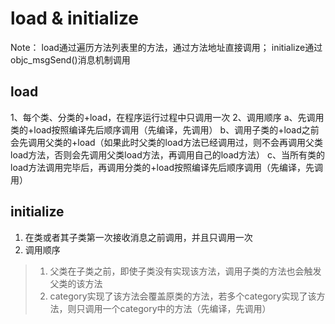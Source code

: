 # load & initialize
Note： load通过遍历方法列表里的方法，通过方法地址直接调用； initialize通过objc_msgSend()消息机制调用

## load
1、每个类、分类的+load，在程序运行过程中只调用一次
2、调用顺序
a、先调用类的+load按照编译先后顺序调用（先编译，先调用）
b、调用子类的+load之前会先调用父类的+load（如果此时父类的load方法已经调用过，则不会再调用父类load方法，否则会先调用父类load方法，再调用自己的load方法）
c、当所有类的load方法调用完毕后，再调用分类的+load按照编译先后顺序调用（先编译，先调用）

## initialize 
1. 在类或者其子类第一次接收消息之前调用，并且只调用一次
2. 调用顺序
>1. 父类在子类之前，即使子类没有实现该方法，调用子类的方法也会触发父类的该方法
>2. category实现了该方法会覆盖原类的方法，若多个category实现了该方法，则只调用一个category中的方法（先编译，先调用）

